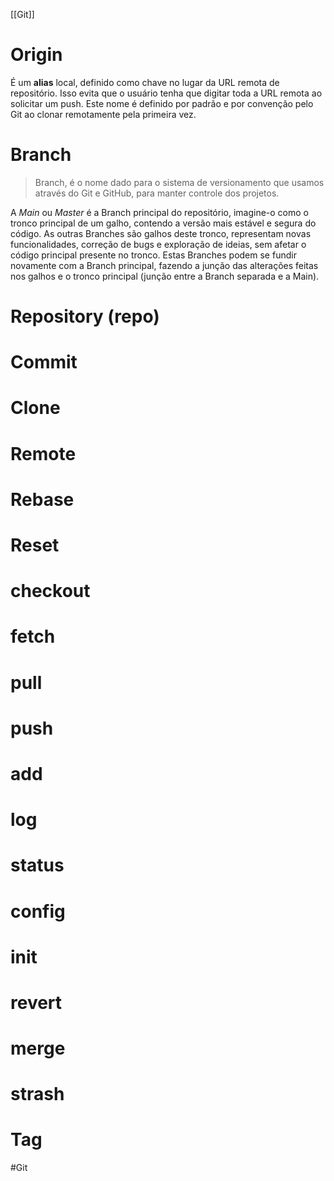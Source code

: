 [[Git]]
# Origin
É um **alias** local, definido como chave no lugar da URL remota de repositório.
Isso evita que o usuário tenha que digitar toda a URL remota ao solicitar um push.
Este nome é definido por padrão e por convenção pelo Git ao clonar remotamente pela primeira vez.

# Branch
>Branch, é o nome dado para o sistema de versionamento que usamos através do Git e GitHub, para manter controle dos projetos.

A *Main* ou *Master* é a Branch principal do repositório, imagine-o como o tronco principal de um galho, contendo a versão mais estável e segura do código.
As outras Branches são galhos deste tronco, representam novas funcionalidades, correção de bugs e exploração de ideias, sem afetar o código principal presente no tronco. 
Estas Branches podem se fundir novamente com a Branch principal, fazendo a junção das alterações feitas nos galhos e o tronco principal (junção entre a Branch separada e a Main).

# Repository (repo)
# Commit
# Clone
# Remote
# Rebase
# Reset
# checkout
# fetch
# pull
# push
# add
# log
# status
# config
# init
# revert
# merge
# strash
# Tag

#Git 